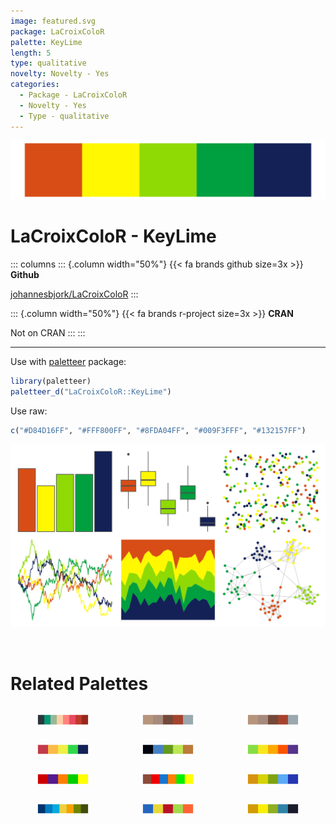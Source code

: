 ```yaml
---
image: featured.svg
package: LaCroixColoR
palette: KeyLime
length: 5
type: qualitative
novelty: Novelty - Yes
categories:
  - Package - LaCroixColoR
  - Novelty - Yes
  - Type - qualitative
---
```


![](featured.svg)

# LaCroixColoR - KeyLime 

::: columns
::: {.column width="50%"}
{{< fa brands github size=3x >}}
**Github**

[johannesbjork/LaCroixColoR](https://github.com/johannesbjork/LaCroixColoR)
:::

::: {.column width="50%"}
{{< fa brands r-project size=3x >}}
**CRAN**

Not on CRAN
:::
:::

<hr> 

Use with [paletteer](https://emilhvitfeldt.github.io/paletteer/) package:

```r
library(paletteer)
paletteer_d("LaCroixColoR::KeyLime")
```

Use raw:

```r
c("#D84D16FF", "#FFF800FF", "#8FDA04FF", "#009F3FFF", "#132157FF")
``` 

![](examples.png) 

<br>

# Related Palettes

<div class="list" style="display: grid; grid-template-columns: auto auto auto;"> <figure class="figure">
<a href="../../awtools/a_palette/"> <img src="../../awtools/a_palette/featured.svg" style="width: 100%;" class="figure-img"></a>
</figure> <figure class="figure">
<a href="../../ButterflyColors/hamadryas_feronia/"> <img src="../../ButterflyColors/hamadryas_feronia/featured.svg" style="width: 100%;" class="figure-img"></a>
</figure> <figure class="figure">
<a href="../../ButterflyColors/hamadryas_feronia/"> <img src="../../ButterflyColors/hamadryas_feronia/featured.svg" style="width: 100%;" class="figure-img"></a>
</figure> <figure class="figure">
<a href="../../LaCroixColoR/PommeBaya/"> <img src="../../LaCroixColoR/PommeBaya/featured.svg" style="width: 100%;" class="figure-img"></a>
</figure> <figure class="figure">
<a href="../../fishualize/Thalassoma_pavo/"> <img src="../../fishualize/Thalassoma_pavo/featured.svg" style="width: 100%;" class="figure-img"></a>
</figure> <figure class="figure">
<a href="../../MoMAColors/Budnitz/"> <img src="../../MoMAColors/Budnitz/featured.svg" style="width: 100%;" class="figure-img"></a>
</figure> <figure class="figure">
<a href="../../RSkittleBrewer/original/"> <img src="../../RSkittleBrewer/original/featured.svg" style="width: 100%;" class="figure-img"></a>
</figure> <figure class="figure">
<a href="../../RSkittleBrewer/M_M/"> <img src="../../RSkittleBrewer/M_M/featured.svg" style="width: 100%;" class="figure-img"></a>
</figure> <figure class="figure">
<a href="../../fishualize/Holacanthus_ciliaris/"> <img src="../../fishualize/Holacanthus_ciliaris/featured.svg" style="width: 100%;" class="figure-img"></a>
</figure> <figure class="figure">
<a href="../../feathers/bee_eater/"> <img src="../../feathers/bee_eater/featured.svg" style="width: 100%;" class="figure-img"></a>
</figure> <figure class="figure">
<a href="../../yarrr/espresso/"> <img src="../../yarrr/espresso/featured.svg" style="width: 100%;" class="figure-img"></a>
</figure> <figure class="figure">
<a href="../../fishualize/Halichoeres_garnoti/"> <img src="../../fishualize/Halichoeres_garnoti/featured.svg" style="width: 100%;" class="figure-img"></a>
</figure> 
</div>
